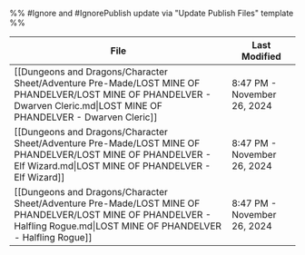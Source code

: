 %% #Ignore and #IgnorePublish update via "Update Publish Files" template %% 

| File                                                                                                                                                                      | Last Modified               |
| ------------------------------------------------------------------------------------------------------------------------------------------------------------------------- | --------------------------- |
| [[Dungeons and Dragons/Character Sheet/Adventure Pre-Made/LOST MINE OF PHANDELVER/LOST MINE OF PHANDELVER - Dwarven Cleric.md\|LOST MINE OF PHANDELVER - Dwarven Cleric]] | 8:47 PM - November 26, 2024 |
| [[Dungeons and Dragons/Character Sheet/Adventure Pre-Made/LOST MINE OF PHANDELVER/LOST MINE OF PHANDELVER - Elf Wizard.md\|LOST MINE OF PHANDELVER - Elf Wizard]]         | 8:47 PM - November 26, 2024 |
| [[Dungeons and Dragons/Character Sheet/Adventure Pre-Made/LOST MINE OF PHANDELVER/LOST MINE OF PHANDELVER - Halfling Rogue.md\|LOST MINE OF PHANDELVER - Halfling Rogue]] | 8:47 PM - November 26, 2024 |
